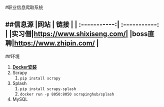 #职业信息爬取系统

##信息源
|网站          |    链接          |
| :-----------:| :-----------: |
|实习僧|https://www.shixiseng.com/|
|boss直聘|https://www.zhipin.com/ |
---
##环境
1. [**Docker安装**](https://hub.docker.com/editions/community/docker-ce-desktop-windows)
2. Scrapy
   1. `pip install scrapy`
3. Splash 
   1. `pip install scrapy-splash`
   2. `docker run -p 8050:8050 scrapinghub/splash`
4. MySQL

